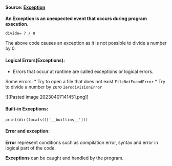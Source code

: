 #### Source: [Exception](https://www.programiz.com/python-programming/exceptions)

**An Exception is an unexpected event that occurs during program execution.**
```
divide= 7 / 0
```
The above code causes an exception as it is not possible to divide a number by 0.

#### Logical Errors(Exceptions):

* Errors that occur at runtime are called exceptions or logical errors.

Some errors:
	* Try to open a file that does not exist `FileNotFuondError`
	*  Try to divide a number by zero `ZerodivisionError`


![[Pasted image 20230407141451.png]]


#### Built-in Exceptions:
```
print(dir(locals()['__builtins__']))
```

#### Error and exception:

**Error** represent conditions such as compilation error, syntax and error in logical part of the code.

**Exceptions** can be caught and handled by the program.


